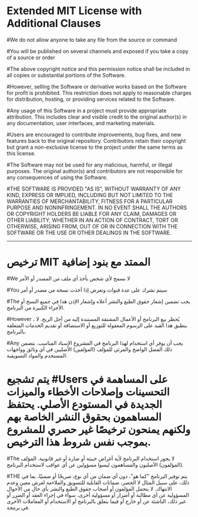 # Extended MIT License with Additional Clauses

#We do not allow anyone to take any file from the source or command

#You will be published on several channels and exposed if you take a copy of a source or order

#The above copyright notice and this permission notice shall be included in all copies or substantial portions of the Software.


#However, selling the Software or derivative works based on the Software for profit is prohibited. This restriction does not apply to reasonable charges for distribution, hosting, or providing services related to the Software.

#Any usage of this Software in a project must provide appropriate attribution. This includes clear and visible credit to the original author(s) in any documentation, user interfaces, and marketing materials.

#Users are encouraged to contribute improvements, bug fixes, and new features back to the original repository. Contributors retain their copyright but grant a non-exclusive license to the project under the same terms as this license.

#The Software may not be used for any malicious, harmful, or illegal purposes. The original author(s) and contributors are not responsible for any consequences of using the Software.

#THE SOFTWARE IS PROVIDED "AS IS", WITHOUT WARRANTY OF ANY KIND, EXPRESS OR IMPLIED, INCLUDING BUT NOT LIMITED TO THE WARRANTIES OF MERCHANTABILITY, FITNESS FOR A PARTICULAR PURPOSE AND NONINFRINGEMENT. IN NO EVENT SHALL THE AUTHORS OR COPYRIGHT HOLDERS BE LIABLE FOR ANY CLAIM, DAMAGES OR OTHER LIABILITY, WHETHER IN AN ACTION OF CONTRACT, TORT OR OTHERWISE, ARISING FROM, OUT OF OR IN CONNECTION WITH THE SOFTWARE OR THE USE OR OTHER DEALINGS IN THE SOFTWARE.

- - - - - -

# ترخيص MIT الممتد مع بنود إضافية

#We لا نسمح لأي شخص بأخذ أي ملف من المصدر أو الأمر

#You سيتم نشرك على عدة قنوات وتعرض إذا أخذت نسخة من مصدر أو أمر

#The يجب تضمين إشعار حقوق الطبع والنشر أعلاه وإشعار الإذن هذا في جميع النسخ أو الأجزاء الكبيرة من البرنامج.

#However ، يُحظر بيع البرنامج أو الأعمال المشتقة المستندة إليه من أجل الربح. لا ينطبق هذا القيد على الرسوم المعقولة للتوزيع أو الاستضافة أو تقديم الخدمات المتعلقة بالبرنامج.

#Any يجب أن يوفر أي استخدام لهذا البرنامج في المشروع الإسناد المناسب. يتضمن ذلك الفضل الواضح والمرئي للمؤلف (المؤلفين) الأصليين في أي وثائق وواجهات المستخدم والمواد التسويقية.

# يتم تشجيع #Users على المساهمة في التحسينات وإصلاحات الأخطاء والميزات الجديدة في المستودع الأصلي. يحتفظ المساهمون بحقوق النشر الخاصة بهم ولكنهم يمنحون ترخيصًا غير حصري للمشروع بموجب نفس شروط هذا الترخيص.

#The لا يجوز استخدام البرنامج لأية أغراض خبيثة أو ضارة أو غير قانونية. المؤلف (المؤلفون) الأصليون والمساهمون ليسوا مسؤولين عن أي عواقب لاستخدام البرنامج.

#THE يتم توفير البرنامج "كما هو"، دون أي ضمان من أي نوع، صريحًا أو ضمنيًا، بما في ذلك، على سبيل المثال لا الحصر، ضمانات القابلية للتسويق والملاءمة لغرض معين وعدم الانتهاك. لا يتحمل المؤلفون أو أصحاب حقوق الطبع والنشر بأي حال من الأحوال المسؤولية عن أي مطالبة أو أضرار أو مسؤولية أخرى، سواء في إجراء العقد أو الضرر أو غير ذلك، الناشئة عن أو خارج أو فيما يتعلق بالبرنامج أو الاستخدام أو المعاملات الأخرى في برمجة.
